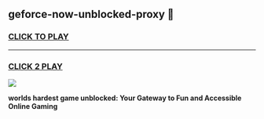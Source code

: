 
## geforce-now-unblocked-proxy 👋
<h3>
<a href="https://premium.freeplayer.one?title=geforce-now-unblocked-proxy&ref=14F">CLICK TO PLAY</a></h3>
<hr>

<h3>
<a href="https://premium.freeplayer.one?title=geforce-now-unblocked-proxy&ref=14F">CLICK 2 PLAY</a>
  
</h3>

<a href="https://premium.freeplayer.one?title=geforce-now-unblocked-proxy&ref=12F/"><img src="https://clearcache.store/games.png"></a>


**worlds hardest game unblocked: Your Gateway to Fun and Accessible Online Gaming**
